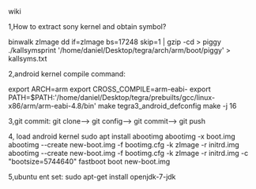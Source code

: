 wiki





1,How to extract sony kernel and obtain symbol?

binwalk zImage
dd if=zImage bs=17248 skip=1 | gzip -cd > piggy
./kallsymsprint '/home/daniel/Desktop/tegra/arch/arm/boot/piggy' > kallsyms.txt


2,android kernel compile command:

export ARCH=arm
export CROSS_COMPILE=arm-eabi-
export PATH=$PATH:'/home/daniel/Desktop/tegra/prebuilts/gcc/linux-x86/arm/arm-eabi-4.8/bin'
make tegra3_android_defconfig
make -j 16

3,git commit:
git clone--> git config--> git commit--> git push

4, load android kernel
sudo apt install abootimg
abootimg -x boot.img
abootimg --create new-boot.img -f bootimg.cfg -k zImage -r initrd.img
abootimg --create new-boot.img -f bootimg.cfg -k zImage -r initrd.img -c "bootsize=5744640"
fastboot boot new-boot.img 

5,ubuntu ent set:
sudo apt-get install openjdk-7-jdk




